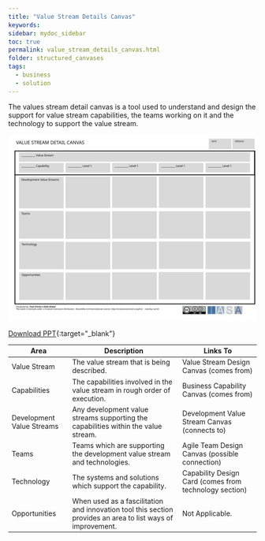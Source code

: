 ```yaml
---
title: "Value Stream Details Canvas"
keywords: 
sidebar: mydoc_sidebar
toc: true
permalink: value_stream_details_canvas.html
folder: structured_canvases
tags: 
  - business
  - solution
---
```


The values stream detail canvas is a tool used to understand and design the support for value stream capabilities, the teams working on it and the technology to support the value stream.

![image001](media/values_stream_detail_canvas001.svg)

[Download PPT](media/ppt/values_stream_detail_canvas.ppt){:target="_blank"}

| Area                      | Description                                                                                                 | Links To                                               |
| ------------------------- | ----------------------------------------------------------------------------------------------------------- | ------------------------------------------------------ |
| Value Stream              | The value stream that is being described.                                                                   | Value Stream Design Canvas (comes from)                |
| Capabilities              | The capabilities involved in the value stream in rough order of execution.                                  | Business Capability Canvas (comes from)                |
| Development Value Streams | Any development value streams supporting the capabilities within the value stream.                          | Development Value Stream Canvas (connects to)          |
| Teams                     | Teams which are supporting the development value stream and technologies.                                   | Agile Team Design Canvas (possible connection)         |
| Technology                | The systems and solutions which support the capability.                                                     | Capability Design Card (comes from technology section) |
| Opportunities             | When used as a fascilitation and innovation tool this section provides an area to list ways of improvement. | Not Applicable.                                        |
